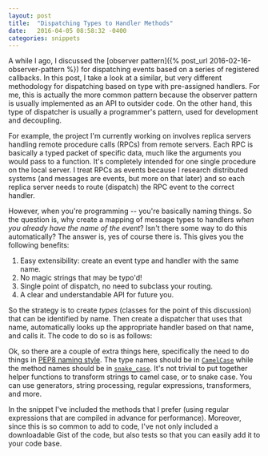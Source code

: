```yaml
---
layout: post
title:  "Dispatching Types to Handler Methods"
date:   2016-04-05 08:58:32 -0400
categories: snippets
---
```


A while I ago, I discussed the [observer pattern]({% post_url 2016-02-16-observer-pattern %}) for dispatching events based on a series of registered callbacks. In this post, I take a look at a similar, but very different methodology for dispatching based on type with pre-assigned handlers. For me, this is actually the more common pattern because the observer pattern is usually implemented as an API to outsider code. On the other hand, this type of dispatcher is usually a programmer's pattern, used for development and decoupling.

For example, the project I'm currently working on involves replica servers handling remote procedure calls (RPCs) from remote servers. Each RPC is basically a typed packet of specific data, much like the arguments you would pass to a function. It's completely intended for one single procedure on the local server. I treat RPCs as events because I research distributed systems (and messages are events, but more on that later) and so each replica server needs to route (dispatch) the RPC event to the correct handler.

However, when you're programming -- you're basically naming things. So the question is, why create a mapping of message types to handlers _when you already have the name of the event_? Isn't there some way to do this automatically? The answer is, yes of course there is. This gives you the following benefits:

1. Easy extensibility: create an event type and handler with the same name.
2. No magic strings that may be typo'd!
3. Single point of dispatch, no need to subclass your routing.
4. A clear and understandable API for future you.

So the strategy is to create _types_ (classes for the point of this discussion) that can be identified by name. Then create a dispatcher that uses that name, automatically looks up the appropriate handler based on that name, and calls it. The code to do so is as follows:

<script src="https://gist.github.com/bbengfort/6e2de9abe41ac02ee827a94c1ff3e6a9.js"></script>

Ok, so there are a couple of extra things here, specifically the need to do things in [PEP8 naming style](https://www.python.org/dev/peps/pep-0008/#descriptive-naming-styles). The type names should be in [`CamelCase`](https://en.wikipedia.org/wiki/CamelCase) while the method names should be in [`snake_case`](https://en.wikipedia.org/wiki/Snake_case). It's not trivial to put together helper functions to transform strings to camel case, or to snake case. You can use generators, string processing, regular expressions, transformers, and more.

In the snippet I've included the methods that I prefer (using regular expressions that are compiled in advance for performance). Moreover, since this is so common to add to code, I've not only included a downloadable Gist of the code, but also tests so that you can easily add it to your code base. 
